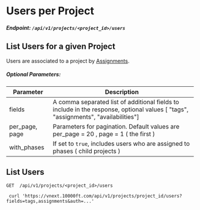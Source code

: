 # Users per Project

##### Endpoint: `/api/v1/projects/<project_id>/users`

## List Users for a given Project

Users are associated to a project by [Assignments](assignments.md).

##### Optional Parameters:

| **Parameter** | **Description** |
| ------------- | --------------- |
| fields | A comma separated list of additional fields to include in the response, optional values [ "tags", "assignments", "availabilities"] |
| per_page, page | Parameters for pagination. Default values are per_page = 20 , page = 1 ( the first ) |
| with_phases |	If set to `true`, includes users who are assigned to phases ( child projects ) |

## List Users

```
GET  /api/v1/projects/<project_id>/users

 curl 'https://vnext.10000ft.com/api/v1/projects/project_id/users?fields=tags,assignments&auth=...'
```

